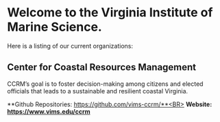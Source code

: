 # Welcome to the Virginia Institute of Marine Science. 

Here is a listing of our current organizations:

## Center for Coastal Resources Management
CCRM’s goal is to foster decision-making among citizens and elected officials that leads to a sustainable and resilient coastal Virginia.

**Github Repositories: https://github.com/vims-ccrm/**<BR>
**Website: https://www.vims.edu/ccrm**



